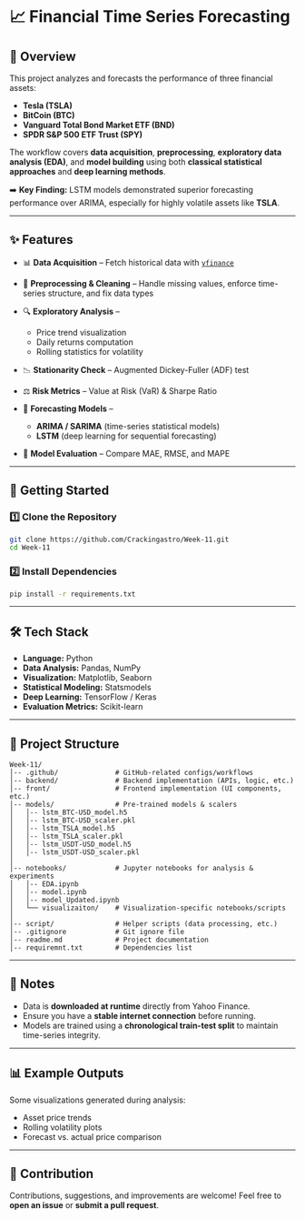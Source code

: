 # 📈 Financial Time Series Forecasting

## 🔎 Overview

This project analyzes and forecasts the performance of three financial assets:

* **Tesla (TSLA)**
* **BitCoin (BTC)**
* **Vanguard Total Bond Market ETF (BND)**
* **SPDR S\&P 500 ETF Trust (SPY)**

The workflow covers **data acquisition**, **preprocessing**, **exploratory data analysis (EDA)**, and **model building** using both **classical statistical approaches** and **deep learning methods**.

➡️ **Key Finding:** LSTM models demonstrated superior forecasting performance over ARIMA, especially for highly volatile assets like **TSLA**.

---

## ✨ Features

* 📊 **Data Acquisition** – Fetch historical data with [`yfinance`](https://pypi.org/project/yfinance/)
* 🧹 **Preprocessing & Cleaning** – Handle missing values, enforce time-series structure, and fix data types
* 🔍 **Exploratory Analysis** –

  * Price trend visualization
  * Daily returns computation
  * Rolling statistics for volatility
* 📉 **Stationarity Check** – Augmented Dickey-Fuller (ADF) test
* ⚖ **Risk Metrics** – Value at Risk (VaR) & Sharpe Ratio
* 🤖 **Forecasting Models** –

  * **ARIMA / SARIMA** (time-series statistical models)
  * **LSTM** (deep learning for sequential forecasting)
* 📏 **Model Evaluation** – Compare MAE, RMSE, and MAPE

---

## 🚀 Getting Started

### 1️⃣ Clone the Repository

```bash
git clone https://github.com/Crackingastro/Week-11.git
cd Week-11
```

### 2️⃣ Install Dependencies

```bash
pip install -r requirements.txt
```

---

## 🛠 Tech Stack

* **Language:** Python
* **Data Analysis:** Pandas, NumPy
* **Visualization:** Matplotlib, Seaborn
* **Statistical Modeling:** Statsmodels
* **Deep Learning:** TensorFlow / Keras
* **Evaluation Metrics:** Scikit-learn

---

## 📂 Project Structure
```
Week-11/
│-- .github/              # GitHub-related configs/workflows
│-- backend/              # Backend implementation (APIs, logic, etc.)
│-- front/                # Frontend implementation (UI components, etc.)
│-- models/               # Pre-trained models & scalers
│   │-- lstm_BTC-USD_model.h5
│   │-- lstm_BTC-USD_scaler.pkl
│   │-- lstm_TSLA_model.h5
│   │-- lstm_TSLA_scaler.pkl
│   │-- lstm_USDT-USD_model.h5
│   │-- lstm_USDT-USD_scaler.pkl
│
│-- notebooks/            # Jupyter notebooks for analysis & experiments
│   │-- EDA.ipynb
│   │-- model.ipynb
│   │-- model_Updated.ipynb
│   └── visualizaiton/    # Visualization-specific notebooks/scripts
│
│-- script/               # Helper scripts (data processing, etc.)
│-- .gitignore            # Git ignore file
│-- readme.md             # Project documentation
│-- requiremnt.txt        # Dependencies list
```

---

## 📢 Notes

* Data is **downloaded at runtime** directly from Yahoo Finance.
* Ensure you have a **stable internet connection** before running.
* Models are trained using a **chronological train-test split** to maintain time-series integrity.

---

## 📊 Example Outputs

Some visualizations generated during analysis:

* Asset price trends
* Rolling volatility plots
* Forecast vs. actual price comparison

---

## 🤝 Contribution

Contributions, suggestions, and improvements are welcome! Feel free to **open an issue** or **submit a pull request**.
